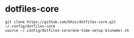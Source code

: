 # dotfiles-core

```
git clone https://github.com/khzs/dotfiles-core.git ~/.config/dotfiles-core
source ~/.config/dotfiles-core/one-time-setup-$(uname).sh 
```
